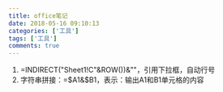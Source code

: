```yaml
---
title: office笔记
date: 2018-05-16 09:10:13
categories: ['工具']
tags: ['工具']
comments: true
---
```

1. =INDIRECT("Sheet1!C"&ROW())&""，引用下拉框，自动行号   
2. 字符串拼接：=$A1&$B1，表示：输出A1和B1单元格的内容  